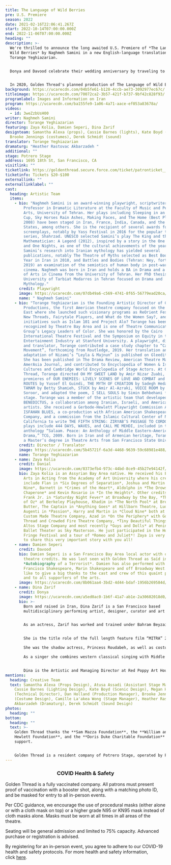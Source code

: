 ```yaml
---
title: The Language of Wild Berries
pre: U.S. Premiere
season: 2022
date: 2021-02-16T22:06:41.267Z
start: 2022-10-14T07:00:00.000Z
end: 2022-11-06T07:00:00.000Z
heading: ""
description: >-
  We're thrilled to announce the long awaited U.S. Premiere of *The Language of
  Wild Berries* by Naghmeh Samini in a new English-language translation by
  Torange Yeghiazarian. 


  Donya and Davood celebrate their wedding anniversary by traveling to the same sea side town where they spent their honeymoon. But on this trip, their 10th anniversary, a mysterious young man is following them. Who is he? What does he want? Trying to solve the mystery of the young man throws Donya and Davood into a time warp recalling their past nine anniversary trips. They remember what they have forgotten. But will that be enough to save their marriage? The past, present, and future collide in **Naghmeh Samini**’s touching play, offering a rare glimpse into the lives of contemporary Iranians.


  In 2020, Golden Thread's planned production of The Language of Wild Berries was postponed due to the coronavirus and we produced an audio recording of the play instead. Watch the very first episode of our digital series NO SUMMARY: Conversations with Artists Who Don't Fit in a Box, which featured Naghmeh Samini and Torange Yeghiazarian in conversation on October 7, 2020, to learn more.
background: https://ucarecdn.com/04b5fe61-b128-4ccb-ae73-3092977ec67c/
titleimage: https://ucarecdn.com/70072ca2-3b57-421f-b737-9bf42c828f93/
programlabel: Images and Information on Iran
program: https://ucarecdn.com/ba155fe9-1a06-4a71-aace-ef053a83678a/
videos:
  - id: 3weZzbUsH00
writer: Naghmeh Samini
director: Torange Yeghiazarian
featuring: Zaya Kolia, Damien Seperi, Dina Zarif
designteam: Samantha Alexa (props), Cassie Barnes (lights), Kate Boyd (scenic),
  Brooke Jennings (costumes), Derek Schmidt (sound)
translator: Torange Yeghiazarian
dramaturg: "Heather Rastovac Akbarzadeh "
additional: ""
stage: Potrero Stage
address: 1695 18th St, San Francisco, CA
visitlink: ""
ticketlink: https://goldenthread.secure.force.com/ticket/patronticket__publicticketapp#/
ticketinfo: Tickets $20-$100
externallink: ""
externallinklabel: ""
cast:
  heading: Artistic Team
  items:
    - bio: "Naghmeh Samini is an award-winning playwright, scriptwriter and Assistant
        Professor in Dramatic Literature at the Faculty of Music and Performing
        Arts, University of Tehran. Her plays including Sleeping in an Empty
        Cup, Sky Horses Rain Ashes, Making Faces, and The Home (Best Playwright,
        2008) have been staged in Iran, France, India, Canada, and the United
        States, among others. She is the recipient of several awards for her
        screenplays, notably by Yass Festival in 2016 for the popular television
        series, Shahrzad. UNESCO selected Samini’s play The King and the
        Mathematician: A Legend (2012), inspired by a story in the One Thousand
        and One Nights, as one of the cultural achievements of the year.
        Samini’s research into Iranian mythology has yielded several
        publications, notably The Theatre of Myths selected as Best Book of the
        Year in Iran in 2010, and Battles and Bodies (Tehran: Ney, forthcoming
        2019) an examination of the semiotics of human body in post-war Japanese
        cinema. Naghmeh was born in Iran and holds a BA in Drama and a Masters
        of Arts in Cinema from the University of Tehran. Her PhD thesis at the
        University of Tarbiat Modarres in Tehran focused on Drama and
        Mythology."
      credit: Playwright
      image: https://ucarecdn.com/07db49a6-c569-4741-8f65-56779ead20ca/
      name: " Naghmeh Samini"
    - bio: "Torange Yeghiazarian is the Founding Artistic Director of Golden Thread
        Productions, the first American theatre company focused on the Middle
        East where she launched such visionary programs as ReOrient Festival,
        New Threads, Fairytale Players, and What do the Women Say?, and timely
        initiatives such as Islam 101 and Project Alo? Torange has been
        recognized by Theatre Bay Area and is one of Theatre Communication
        Group’s Legacy Leaders of Color. She was honored by the Cairo
        International Theatre Festival and the Symposium on Equity in the
        Entertainment Industry at Stanford University. A playwright, director,
        and translator, Torange contributed a case study chapter to “Casting a
        Movement”, forthcoming from Routledge, 2019. Her translation and stage
        adaptation of Nizami’s “Leyla & Majnun” is published on Gleeditions.com.
        She has been published in The Drama Review, American Theatre Magazine,
        AmerAsia Journal, and contributed to Encyclopedia of Women & Islamic
        Cultures and Cambridge World Encyclopedia of Stage Actors. At Golden
        Thread, Torange directed OH MY SWEET LAND by Amir Nizar Zuabi, and the
        premieres of OUR ENEMIES: LIVELY SCENES OF LOVE AND COMBAT and SCENIC
        ROUTES by Yussef El Guindi, THE MYTH OF CREATION by Sadegh Hedayat,
        TAMAM by Betty Shamieh, STUCK by Amir Al-Azraki, VOICE ROOM by Reza
        Soroor, and adapted the poem, I SELL SOULS by Simin Behbehani for the
        stage. Torange was a member of the artistic team that developed
        BENEDICTUS, a collaboration among Iranian, Israeli, and American
        artists. She received a Gerbode-Hewlett Playwright Commission Award for
        ISFAHAN BLUES, a co-production with African American Shakespeare
        Company, and a commission from the Islamic Cultural Center of Northern
        California to write THE FIFTH STRING: ZIRYAB’S PASSAGE TO CORDOBA. Other
        plays include 444 DAYS, WAVES, and CALL ME MEHDI, included in the
        anthology “Salaam. Peace: An Anthology of Middle Eastern-American
        Drama,” TCG, 2009. Born in Iran and of Armenian heritage, Torange holds
        a Master’s degree in Theatre Arts from San Francisco State University."
      credit: Director / Translator
      image: https://ucarecdn.com/5b45721f-6a3d-4468-9639-59c68981e488/-/crop/2968x3264/1079,0/-/preview/
      name: Torange Yeghiazarian
    - name: Zaya Kolia
      credit: Danial
      image: https://ucarecdn.com/8373efb4-973c-44bd-8ce9-45b27e94142f/
      bio: Zaya Kolia is an Assyrian Bay Area native. He received his Bachelor in Fine
        Arts in Acting from the Academy of Art University where his credits
        include Flan in *Six Degrees of Separation*, Joshua and Martin in *Cloud
        Nine*, Barnett in *Crimes of the Heart*, Aldolpho in *The Drowsy
        Chaperone* and Kevin Rosario in *In the Heights*. Other credits include
        Frank Jr. in *Saturday Night Fever* at Broadway by the Bay, *The Wizard
        of Oz* at Berkeley Playhouse, Khadim in *The North Pool* at Bread &
        Butter, The Captain in *Anything Goes* at Hillbarn Theatre, Ludovic and
        Augenti in *Passion*, Harry and Martin in *Cloud Nine* both at The
        Custom Made Theatre Company, Azad in *On the Periphery* with Golden
        Thread and Crowded Fire Theatre Company, *Tiny Beautiful Things* at Los
        Altos Stage Company and most recently *Guys and Dolls* at Peninsula
        Ballet Theater as Sky Masterson. He just participated in the Hollywood
        Fringe Festival and a tour of *Romeo and Juliet*! Zaya is very excited
        to share this very important story with you all!
    - name: Damien Seperi
      credit: Davood
      bio: Damien Seperi is a San Francisco Bay Area local actor with over a a dozen
        theatre credits. He was last seen with Golden Thread as Saïd in
        *Autobiography of a Terrorist*. Damien has also performed with San
        Francisco Shakespeare, Marin Shakespeare and off Broadway West. He would
        like to give a big thanks to the cast and crew of this quaint production
        and to all supporters of the arts.
      image: https://ucarecdn.com/8b061aa4-3bd2-4d44-bdaf-1956b269584d/
    - name: Dina Zarif
      credit: Donya
      image: https://ucarecdn.com/a5ed0ac0-1b6f-41a7-ab1e-2a30602018d0/
      bio: >-
        Born and raised in Iran, Dina Zarif is a San Francisco based
        multidisciplinary performing artist, designer, curator and art activist.


        As an actress, Zarif has worked and trained under Bahram Beyzai, the critically acclaimed Master at Stanford Iranian Studies Department and appeared in *Ardaviraf’s Report*, as the role of Dancer/Singer in *Tarabnameh* musical, and the Nurse in *Crossroads*. She is proud to play the title role Marjan in the current Beyzai production, *Dash Akol According to Marjan*. She performed as Leyla with Golden Thread Productions in the *Leyla & Majnun* staged reading, opening for the world premiere of the Mark Morris Dance Group and Silk Road Ensemble collaboration at Cal Performances.


        She is the title role of the full length feature film “MITRA” 2021, which was premiered in International Film Festival Rotterdam in February 2021.

        She was the shadow actress, Princess Roudabeh, as well as costume designer in the Cinematic shadow play *Feathers of Fire, a Persian Epic*. This received the 2019 UNIMA award for excellence in live performance and design which had more than 100 performances nationally and internationally.

        As a singer she combines western classical singing with Middle Eastern styles inspired from her Persian roots to develop her unique sound. Some of her vocal credits include Brava Theatre, Yerba Buena Gardens Festival, SF International Arts Festival, Palace of Fine Art and Asian Art Museum. 


        Dina is the Artistic and Managing Director at Red Poppy Art House which is an incubator for artists of multiple disciplines in San Francisco. Dina received her MA in Landscape Architecture from the University Of Tehran, College Of Fine Arts.
mentions:
  heading: Creative Team
  text: Samantha Alexa (Props Design), Atusa Assadi (Assistant Stage Manager),
    Cassie Barnes (Lighting Design), Kate Boyd (Scenic Design), Megan Hillard
    (Technical Director), Dan Holland (Production Manager), Brooke Jennings
    (Costume Design), Camille La'akea Wong (Stage Manager), Heather Rastovac
    Akbarzadeh (Dramaturg), Derek Schmidt (Sound Design)
photos:
  heading: ""
bottom:
  heading: ""
  text: >-
    Golden Thread thanks the **Sam Mazza Foundation**, the **William and Flora
    Hewlett Foundation**, and the **Doris Duke Charitable Foundation** for their
    support.


    Golden Thread is a resident company of Potrero Stage, operated by PlayGround. This production is made possible in part through the Potrero Stage Presenting Program.
---
```

### <center>COVID Health & Safety</center>

Golden Thread is a fully vaccinated company. All patrons must present proof of vaccination with a booster shot, along with a matching photo ID, and be masked for entry to all in-person events.

Per CDC guidance, we encourage the use of procedural masks (either alone or with a cloth mask on top) or a higher grade N95 or KN95 mask instead of cloth masks alone. Masks must be worn at all times in all areas of the theatre.

Seating will be general admission and limited to 75% capacity. Advanced purchase or registration is advised.

By registering for an in-person event, you agree to adhere to our COVID-19 health and safety protocols. For more health and safety information, click [here](https://goldenthread.org/posts/health-safety-protocols/).